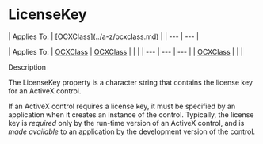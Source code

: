 




<h1 class="heading"><span class="name">LicenseKey</span></h1>
| Applies To: | [OCXClass](../a-z/ocxclass.md) |
| --- | ---  |

| Applies To: | [OCXClass](../a-z/ocxclass.md) | [OCXClass](../a-z/ocxclass.md) |  |  |
| --- | --- | ---  |
| [OCXClass](../a-z/ocxclass.md) |  |  |


Description


The LicenseKey property is a character string that contains the license key for an ActiveX control.


If an ActiveX control requires a license key, it must be specified by an application when it creates an instance of the control. Typically, the license key is *required* only by the run-time version of an ActiveX control, and is *made available* to an application by the development version of the control.



